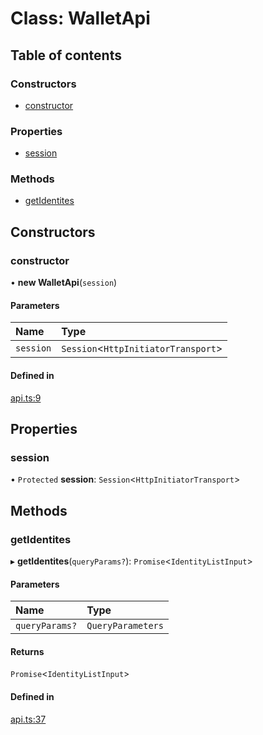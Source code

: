 # Class: WalletApi

## Table of contents

### Constructors

- [constructor](WalletApi.md#constructor)

### Properties

- [session](WalletApi.md#session)

### Methods

- [getIdentites](WalletApi.md#getidentites)

## Constructors

### constructor

• **new WalletApi**(`session`)

#### Parameters

| Name | Type |
| :------ | :------ |
| `session` | `Session`<`HttpInitiatorTransport`\> |

#### Defined in

[api.ts:9](https://gitlab.com/i3-market/code/wp3/t3.2/i3m-wallet-monorepo/-/blob/bf9c82b/packages/wallet-protocol-api/src/ts/api.ts#L9)

## Properties

### session

• `Protected` **session**: `Session`<`HttpInitiatorTransport`\>

## Methods

### getIdentites

▸ **getIdentites**(`queryParams?`): `Promise`<`IdentityListInput`\>

#### Parameters

| Name | Type |
| :------ | :------ |
| `queryParams?` | `QueryParameters` |

#### Returns

`Promise`<`IdentityListInput`\>

#### Defined in

[api.ts:37](https://gitlab.com/i3-market/code/wp3/t3.2/i3m-wallet-monorepo/-/blob/bf9c82b/packages/wallet-protocol-api/src/ts/api.ts#L37)
